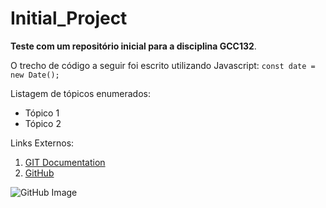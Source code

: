 # Initial_Project
**Teste com um repositório inicial para a disciplina GCC132**.

O trecho de código a seguir foi escrito utilizando Javascript:
  `const date = new Date();`
  
Listagem de tópicos enumerados:
* Tópico 1
* Tópico 2

Links Externos:
1. [GIT Documentation](https://git-scm.com/doc)
2. [GitHub](https://github.com/)

![GitHub Image](https://image.flaticon.com/icons/png/512/25/25231.png)
